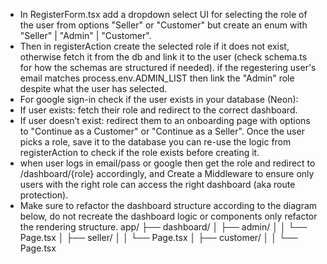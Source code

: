 - In RegisterForm.tsx add a dropdown select UI for selecting the role of the user from options "Seller" or "Customer" but create an enum with "Seller" | "Admin" | "Customer".
- Then in registerAction create the selected role if it does not exist, otherwise fetch it from the db and link it to the user (check schema.ts for how the schemas are structured if needed). if the regestering user's email matches process.env.ADMIN_LIST then link the "Admin" role despite what the user has selected.
- For google sign-in check if the user exists in your database (Neon):
- If user exists: fetch their role and redirect to the correct dashboard.
- If user doesn’t exist: redirect them to an onboarding page with options to "Continue as a Customer" or "Continue as a Seller". Once the user picks a role, save it to the database you can re-use the logic from registerAction to check if the role exists before creating it.
- when user logs in email/pass or google then get the role and redirect to /dashboard/{role} accordingly, and Create a Middleware to ensure only users with the right role can access the right dashboard (aka route protection).
- Make sure to refactor the dashboard structure according to the diagram below, do not recreate the dashboard logic or components only refactor the rendering structure.
  app/
  ├── dashboard/
  │ ├── admin/
  │ │ └── Page.tsx
  │ ├── seller/
  │ │ └── Page.tsx
  │ ├── customer/
  │ │ └── Page.tsx
